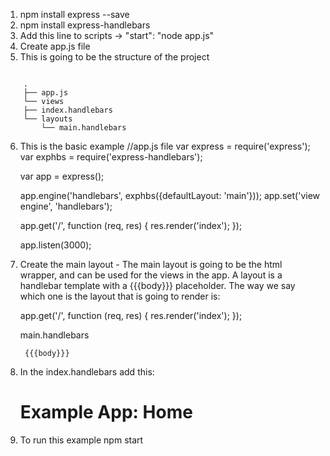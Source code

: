 1. npm install express --save
2. npm install express-handlebars
3. Add this line to scripts -> "start": "node app.js"
4. Create app.js file
5. This is going to be the structure of the project
<pre><code>
    .
    ├── app.js
    └── views
    ├── index.handlebars
    └── layouts
        └── main.handlebars
</code></pre>
6. This is the basic example 
    //app.js file
    var express = require('express');
    var exphbs  = require('express-handlebars');

    var app = express();

    app.engine('handlebars', exphbs({defaultLayout: 'main'}));
    app.set('view engine', 'handlebars');

    app.get('/', function (req, res) {
        res.render('index');
    });

    app.listen(3000);

7. Create the main layout - The main layout is going to be the html wrapper, and can be used for the views in the app. A layout is a handlebar template with a {{{body}}} placeholder. The way we say which one is the layout that is going to render is:

    app.get('/', function (req, res) {
        res.render('index');
    });
    
    main.handlebars
    <!DOCTYPE html>
    <html>
    <head>
        <meta charset="utf-8">
        <title>Example App</title>
    </head>
    <body>

        {{{body}}}

    </body>
    </html>

8. In the index.handlebars add this: 
    <h1>Example App: Home</h1>

9. To run this example 
    npm start
